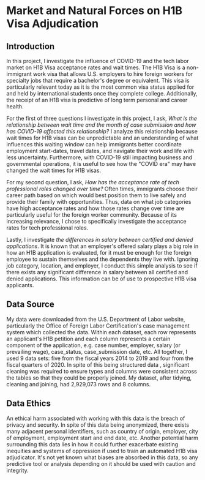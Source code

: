 # Market and Natural Forces on H1B Visa Adjudication

## Introduction

In this project, I investigate the influence of COVID-19 and the tech labor market on H1B Visa acceptance rates and wait times. The H1B Visa is a non-immigrant work visa that allows U.S. employers to hire foreign workers for specialty jobs that require a bachelor's degree or equivalent. This visa is particularly relevant today as it is the most common visa status applied for and held by international students once they complete college. Additionally, the receipt of an H1B visa is predictive of long term personal and career health. 

For the first of three questions I investigate in this project, I ask, *What is the relationship between wait time and the month of case submission and how has COVID-19 affected this relationship?* I analyze this relationship because wait times for H1B visas can be unpredictable and an understanding of what influences this waiting window can help immigrants better coordinate employment start-dates, travel dates, and navigate their work and life with less uncertainty. Furthermore, with COVID-19 still impacting business and governmental operations, it is useful to see how the "COVID era" may have changed the wait times for H1B visas.

For my second question, I ask, *How has the acceptance rate of tech professional roles changed over time?* Often times, immigrants choose their career path based on which would best position them to live safely and provide their family with opportunities. Thus, data on what job categories have high acceptance rates and how those rates change over time are particularly useful for the foreign worker community. Because of its increasing relevance, I chose to specifically investigate the acceptance rates for tech professional roles.

Lastly, I investigate *the differences in salary between certified and denied applications*. It is known that an employer's offered salary plays a big role in how an H1B application is evaluated, for it must be enough for the foreign employee to sustain themselves and the dependents they live with. Ignoring job category, location, and employer, I conduct this simple analysis to see if there exists any significant difference in salary between all certified and denied applications. This information can be of use to prospective H1B visa applicants.


## Data Source

My data were downloaded from the U.S. Department of Labor website, particularly the Office of Foreign Labor Certification's case management system which collected the data. Within each dataset, each row represents an applicant's H1B petition and each column represents a certain component of the application, e.g. case number, employer, salary (or prevailing wage), case_status, case_submission date, etc. All together, I used 9 data sets: five from the fiscal years 2014 to 2019 and four from the fiscal quarters of 2020. In spite of this being structured data , significant cleaning was required to ensure types and columns were consistent across the tables so that they could be properly joined. My dataset, after tidying, cleaning and joining, had 2,929,073 rows and 8 columns.

## Data Ethics

An ethical harm associated with working with this data is the breach of privacy and security. In spite of this data being anonymized, there exists many adjacent personal identifiers, such as country of origin, employer, city of employment, employment start and end date, etc. Another potential harm surrounding this data lies in how it could further exacerbate existing inequities and systems of oppression if used to train an automated H1B visa adjudicator. It's not yet known what biases are absorbed in this data, so any predictive tool or analysis depending on it should be used with caution and integrity.
